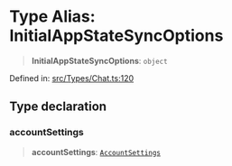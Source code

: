 # Type Alias: InitialAppStateSyncOptions

> **InitialAppStateSyncOptions**: `object`

Defined in: [src/Types/Chat.ts:120](https://github.com/Fokusdotid/Baileys/blob/eb819228f591f9a29a091aefc3a8c91a38d77089/src/Types/Chat.ts#L120)

## Type declaration

### accountSettings

> **accountSettings**: [`AccountSettings`](AccountSettings.md)
